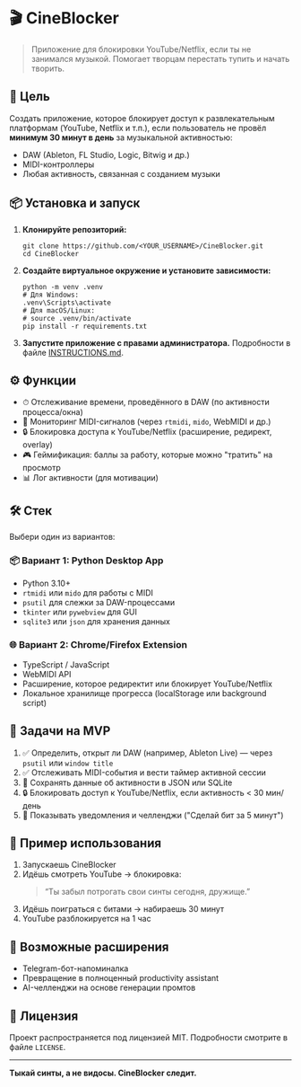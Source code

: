 # 🎬 CineBlocker

> Приложение для блокировки YouTube/Netflix, если ты не занимался музыкой. Помогает творцам перестать тупить и начать творить.

## 🧠 Цель

Создать приложение, которое блокирует доступ к развлекательным платформам (YouTube, Netflix и т.п.), если пользователь не провёл **минимум 30 минут в день** за музыкальной активностью:

- DAW (Ableton, FL Studio, Logic, Bitwig и др.)
- MIDI-контроллеры
- Любая активность, связанная с созданием музыки

## 📦 Установка и запуск

1.  **Клонируйте репозиторий:**
    ```shell
    git clone https://github.com/<YOUR_USERNAME>/CineBlocker.git
    cd CineBlocker
    ```

2.  **Создайте виртуальное окружение и установите зависимости:**
    ```shell
    python -m venv .venv
    # Для Windows:
    .venv\Scripts\activate
    # Для macOS/Linux:
    # source .venv/bin/activate
    pip install -r requirements.txt
    ```

3.  **Запустите приложение с правами администратора.** Подробности в файле [INSTRUCTIONS.md](INSTRUCTIONS.md).

## ⚙️ Функции

- ⏱ Отслеживание времени, проведённого в DAW (по активности процесса/окна)
- 🎹 Мониторинг MIDI-сигналов (через `rtmidi`, `mido`, WebMIDI и др.)
- 🔒 Блокировка доступа к YouTube/Netflix (расширение, редирект, overlay)
- 🎮 Геймификация: баллы за работу, которые можно "тратить" на просмотр
- 📊 Лог активности (для мотивации)

## 🛠️ Стек

Выбери один из вариантов:

### 📦 Вариант 1: Python Desktop App

- Python 3.10+
- `rtmidi` или `mido` для работы с MIDI
- `psutil` для слежки за DAW-процессами
- `tkinter` или `pywebview` для GUI
- `sqlite3` или `json` для хранения данных

### 🌐 Вариант 2: Chrome/Firefox Extension

- TypeScript / JavaScript
- WebMIDI API
- Расширение, которое редиректит или блокирует YouTube/Netflix
- Локальное хранилище прогресса (localStorage или background script)

## 🚀 Задачи на MVP

1. ✅ Определить, открыт ли DAW (например, Ableton Live) — через `psutil` или `window title`
2. ✅ Отслеживать MIDI-события и вести таймер активной сессии
3. 🔁 Сохранять данные об активности в JSON или SQLite
4. 🔒 Блокировать доступ к YouTube/Netflix, если активность < 30 мин/день
5. 🧠 Показывать уведомления и челленджи ("Сделай бит за 5 минут")

## 🧪 Пример использования

1. Запускаешь CineBlocker
2. Идёшь смотреть YouTube → блокировка:  
   > “Ты забыл потрогать свои синты сегодня, дружище.”
3. Идёшь поиграться с битами → набираешь 30 минут
4. YouTube разблокируется на 1 час

## 🧩 Возможные расширения

- Telegram-бот-напоминалка
- Превращение в полноценный productivity assistant
- AI-челленджи на основе генерации промтов

## 📄 Лицензия

Проект распространяется под лицензией MIT. Подробности смотрите в файле `LICENSE`.

---

**Тыкай синты, а не видосы. CineBlocker следит.**
 